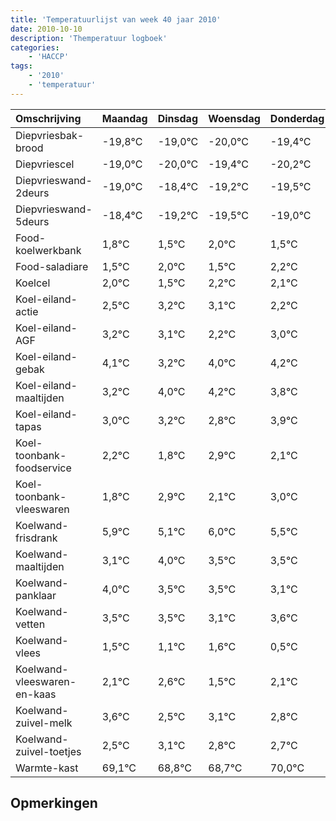 ```yaml
---
title: 'Temperatuurlijst van week 40 jaar 2010'
date: 2010-10-10
description: 'Themperatuur logboek'
categories:
    - 'HACCP'
tags:
    - '2010'
    - 'temperatuur'
---
```

|Omschrijving|Maandag|Dinsdag|Woensdag|Donderdag|Vrijdag|Zaterdag|Zondag|
|:---|:---|:---|:---|:---|:---|:---|:---|
|Diepvriesbak-brood|-19,8°C|-19,0°C|-20,0°C|-19,4°C|-20,2°C|-20,5°C|-20,0°C|
|Diepvriescel|-19,0°C|-20,0°C|-19,4°C|-20,2°C|-20,5°C|-20,0°C|-20,5°C|
|Diepvrieswand-2deurs|-19,0°C|-18,4°C|-19,2°C|-19,5°C|-19,0°C|-19,5°C|-18,8°C|
|Diepvrieswand-5deurs|-18,4°C|-19,2°C|-19,5°C|-19,0°C|-19,5°C|-18,8°C|-18,9°C|
|Food-koelwerkbank|1,8°C|1,5°C|2,0°C|1,5°C|2,2°C|2,1°C|1,2°C|
|Food-saladiare|1,5°C|2,0°C|1,5°C|2,2°C|2,1°C|1,2°C|2,0°C|
|Koelcel|2,0°C|1,5°C|2,2°C|2,1°C|1,2°C|2,0°C|2,2°C|
|Koel-eiland-actie|2,5°C|3,2°C|3,1°C|2,2°C|3,0°C|3,2°C|2,8°C|
|Koel-eiland-AGF|3,2°C|3,1°C|2,2°C|3,0°C|3,2°C|2,8°C|3,9°C|
|Koel-eiland-gebak|4,1°C|3,2°C|4,0°C|4,2°C|3,8°C|4,9°C|4,1°C|
|Koel-eiland-maaltijden|3,2°C|4,0°C|4,2°C|3,8°C|4,9°C|4,1°C|5,0°C|
|Koel-eiland-tapas|3,0°C|3,2°C|2,8°C|3,9°C|3,1°C|4,0°C|3,5°C|
|Koel-toonbank-foodservice|2,2°C|1,8°C|2,9°C|2,1°C|3,0°C|2,5°C|2,5°C|
|Koel-toonbank-vleeswaren|1,8°C|2,9°C|2,1°C|3,0°C|2,5°C|2,5°C|2,1°C|
|Koelwand-frisdrank|5,9°C|5,1°C|6,0°C|5,5°C|5,5°C|5,1°C|5,6°C|
|Koelwand-maaltijden|3,1°C|4,0°C|3,5°C|3,5°C|3,1°C|3,6°C|2,5°C|
|Koelwand-panklaar|4,0°C|3,5°C|3,5°C|3,1°C|3,6°C|2,5°C|3,1°C|
|Koelwand-vetten|3,5°C|3,5°C|3,1°C|3,6°C|2,5°C|3,1°C|2,8°C|
|Koelwand-vlees|1,5°C|1,1°C|1,6°C|0,5°C|1,1°C|0,8°C|0,7°C|
|Koelwand-vleeswaren-en-kaas|2,1°C|2,6°C|1,5°C|2,1°C|1,8°C|1,7°C|3,0°C|
|Koelwand-zuivel-melk|3,6°C|2,5°C|3,1°C|2,8°C|2,7°C|4,0°C|3,0°C|
|Koelwand-zuivel-toetjes|2,5°C|3,1°C|2,8°C|2,7°C|4,0°C|3,0°C|3,9°C|
|Warmte-kast|69,1°C|68,8°C|68,7°C|70,0°C|69,0°C|69,9°C|68,5°C|

## Opmerkingen


